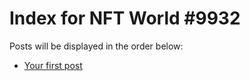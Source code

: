 # Index for NFT World #9932
Posts will be displayed in the order below:

- [Your first post](./001-first.md)

